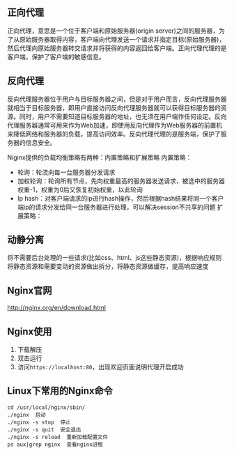 ## 正向代理
正向代理，意思是一个位于客户端和原始服务器(origin server)之间的服务器，为了从原始服务器取得内容，客户端向代理发送一个请求并指定目标(原始服务器)，然后代理向原始服务器转交请求并将获得的内容返回给客户端。正向代理代理的是客户端，保护了客户端的敏感信息。

## 反向代理
反向代理服务器位于用户与目标服务器之间，但是对于用户而言，反向代理服务器就相当于目标服务器，即用户直接访问反向代理服务器就可以获得目标服务器的资源。同时，用户不需要知道目标服务器的地址，也无须在用户端作任何设定。反向代理服务器通常可用来作为Web加速，即使用反向代理作为Web服务器的前置机来降低网络和服务器的负载，提高访问效率。反向代理代理的是服务端，保护了服务器的信息安全。

Niginx提供的负载均衡策略有两种：内置策略和扩展策略
内置策略：
- 轮询：轮流向每一台服务器分发请求
- 加权轮询：轮询所有节点，先向权重最高的服务器发送请求，被选中的服务器权重-1，权重为0后又恢复初始权重，以此轮询
- lp hash：对客户端请求的ip进行hash操作，然后根据hash结果将同一个客户端ip的请求分发给同一台服务器进行处理，可以解决session不共享的问题
扩展策略：

## 动静分离
将不需要后台处理的一些请求(比如css、html、js这些静态资源)，根据响应规则将静态资源和需要变动的资源做出拆分，将静态资源做缓存，提高响应速度

## Nginx官网
http://nginx.org/en/download.html

## Nginx使用
1. 下载解压
2. 双击运行
3. 访问`https://localhost:80`，出现欢迎页面说明代理开启成功

## Linux下常用的Nginx命令
```
cd /usr/local/nginx/sbin/
./nginx  启动
./nginx -s stop  停止
./nginx -s quit  安全退出
./nginx -s reload  重新加载配置文件
ps aux|grep nginx  查看nginx进程
```
